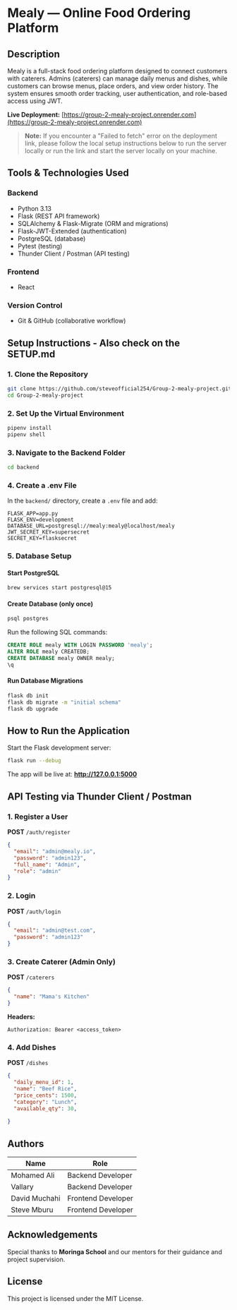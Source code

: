 # Mealy — Online Food Ordering Platform

## Description

Mealy is a full-stack food ordering platform designed to connect customers with caterers. Admins (caterers) can manage daily menus and dishes, while customers can browse menus, place orders, and view order history. The system ensures smooth order tracking, user authentication, and role-based access using JWT.

**Live Deployment:** [https://group-2-mealy-project.onrender.com](https://group-2-mealy-project.onrender.com)

> **Note:** If you encounter a "Failed to fetch" error on the deployment link, please follow the local setup instructions below to run the server locally or run the link and start the server locally on your machine.

## Tools & Technologies Used

### Backend
- Python 3.13
- Flask (REST API framework)
- SQLAlchemy & Flask-Migrate (ORM and migrations)
- Flask-JWT-Extended (authentication)
- PostgreSQL (database)
- Pytest (testing)
- Thunder Client / Postman (API testing)

### Frontend
- React

### Version Control
- Git & GitHub (collaborative workflow)

## Setup Instructions - Also check on the SETUP.md

### 1. Clone the Repository
```bash
git clone https://github.com/steveofficial254/Group-2-mealy-project.git
cd Group-2-mealy-project
```

### 2. Set Up the Virtual Environment
```bash
pipenv install
pipenv shell
```

### 3. Navigate to the Backend Folder
```bash
cd backend
```

### 4. Create a .env File
In the `backend/` directory, create a `.env` file and add:

```env
FLASK_APP=app.py
FLASK_ENV=development
DATABASE_URL=postgresql://mealy:mealy@localhost/mealy
JWT_SECRET_KEY=supersecret
SECRET_KEY=flasksecret
```

### 5. Database Setup

#### Start PostgreSQL
```bash
brew services start postgresql@15
```

#### Create Database (only once)
```bash
psql postgres
```

Run the following SQL commands:
```sql
CREATE ROLE mealy WITH LOGIN PASSWORD 'mealy';
ALTER ROLE mealy CREATEDB;
CREATE DATABASE mealy OWNER mealy;
\q
```

#### Run Database Migrations
```bash
flask db init
flask db migrate -m "initial schema"
flask db upgrade
```

## How to Run the Application

Start the Flask development server:
```bash
flask run --debug
```

The app will be live at: **http://127.0.0.1:5000**

## API Testing via Thunder Client / Postman

### 1. Register a User
**POST** `/auth/register`

```json
{
  "email": "admin@mealy.io",
  "password": "admin123",
  "full_name": "Admin",
  "role": "admin"
}
```

### 2. Login
**POST** `/auth/login`

```json
{
  "email": "admin@test.com",
  "password": "admin123"
}
```

### 3. Create Caterer (Admin Only)
**POST** `/caterers`

```json
{
  "name": "Mama's Kitchen"
}
```

**Headers:**
```
Authorization: Bearer <access_token>
```

### 4. Add Dishes
**POST** `/dishes`

```json
{
  "daily_menu_id": 1,
  "name": "Beef Rice",
  "price_cents": 1500,
  "category": "Lunch",
  "available_qty": 30,
  
}
```

## Authors

| Name | Role |
|------|------|
| Mohamed Ali | Backend Developer |
| Vallary | Backend Developer |
| David Muchahi | Frontend Developer |
| Steve Mburu | Frontend Developer |

## Acknowledgements

Special thanks to **Moringa School** and our mentors for their guidance and project supervision.

## License

This project is licensed under the MIT License.






